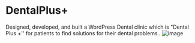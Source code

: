 # DentalPlus+
Designed, developed, and built a WordPress Dental clinic which is "Dental Plus +''  for patients to find solutions for their dental problems..
![image](https://github.com/BeminduJayodha/DentalPlus-/assets/76960054/605dc910-064d-4ead-bd68-59cfeb917d1c)

